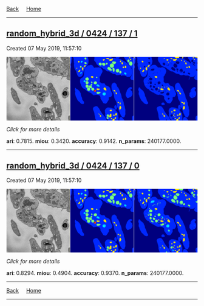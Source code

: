 
[Back](..)&nbsp;&nbsp;&nbsp;&nbsp;&nbsp;[Home](https://leapmanlab.github.io/snapshots)

---

<div class="summary"><a href="1"><h2>random_hybrid_3d / 0424 / 137 / 1</h2></a><p>Created 07 May 2019, 11:57:10
</p><a href="1"><img src="1/media/summary.png" align="center"></a><p>
<i>Click for more details</i>
</p></div>

**ari**: 0.7815. **miou**: 0.3420. **accuracy**: 0.9142. **n_params**: 240177.0000. 

---

<div class="summary"><a href="0"><h2>random_hybrid_3d / 0424 / 137 / 0</h2></a><p>Created 07 May 2019, 11:57:10
</p><a href="0"><img src="0/media/summary.png" align="center"></a><p>
<i>Click for more details</i>
</p></div>

**ari**: 0.8294. **miou**: 0.4904. **accuracy**: 0.9370. **n_params**: 240177.0000. 

---

[Back](..)&nbsp;&nbsp;&nbsp;&nbsp;&nbsp;[Home](https://leapmanlab.github.io/snapshots)

---